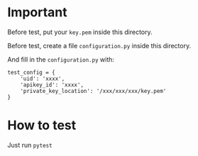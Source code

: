 # Important

Before test, put your `key.pem` inside this directory.

Before test, create a file `configuration.py` inside this directory.

And fill in the `configuration.py` with:

```
test_config = {
    'uid': 'xxxx',
    'apikey_id': 'xxxx',
    'private_key_location': '/xxx/xxx/xxx/key.pem'
}
```

# How to test

Just run `pytest`
